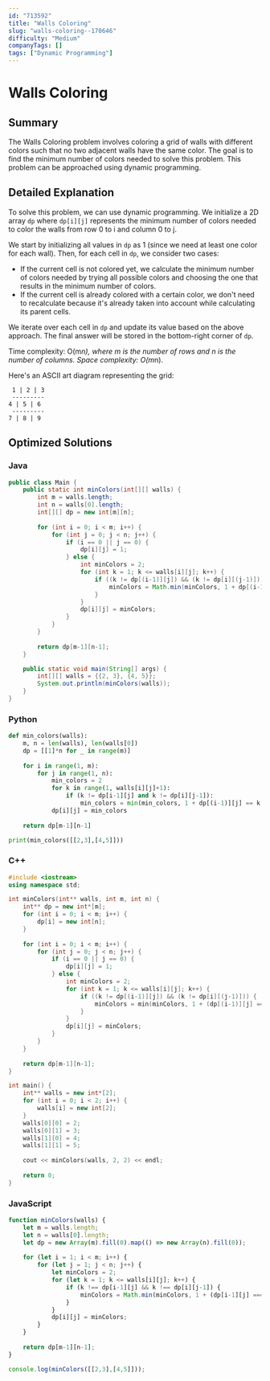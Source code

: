 ```yaml
---
id: "713592"
title: "Walls Coloring"
slug: "walls-coloring--170646"
difficulty: "Medium"
companyTags: []
tags: ["Dynamic Programming"]
---
```


**Walls Coloring**
=====================================

## Summary
The Walls Coloring problem involves coloring a grid of walls with different colors such that no two adjacent walls have the same color. The goal is to find the minimum number of colors needed to solve this problem. This problem can be approached using dynamic programming.

## Detailed Explanation
To solve this problem, we can use dynamic programming. We initialize a 2D array `dp` where `dp[i][j]` represents the minimum number of colors needed to color the walls from row 0 to i and column 0 to j. 

We start by initializing all values in `dp` as 1 (since we need at least one color for each wall). Then, for each cell in `dp`, we consider two cases: 
- If the current cell is not colored yet, we calculate the minimum number of colors needed by trying all possible colors and choosing the one that results in the minimum number of colors.
- If the current cell is already colored with a certain color, we don't need to recalculate because it's already taken into account while calculating its parent cells.

We iterate over each cell in `dp` and update its value based on the above approach. The final answer will be stored in the bottom-right corner of `dp`.

Time complexity: O(m*n), where m is the number of rows and n is the number of columns.
Space complexity: O(m*n).

Here's an ASCII art diagram representing the grid:
```
 1 | 2 | 3 
 ---------
4 | 5 | 6
 ---------
7 | 8 | 9
```

## Optimized Solutions

### Java
```java
public class Main {
    public static int minColors(int[][] walls) {
        int m = walls.length;
        int n = walls[0].length;
        int[][] dp = new int[m][n];
        
        for (int i = 0; i < m; i++) {
            for (int j = 0; j < n; j++) {
                if (i == 0 || j == 0) {
                    dp[i][j] = 1;
                } else {
                    int minColors = 2;
                    for (int k = 1; k <= walls[i][j]; k++) {
                        if ((k != dp[(i-1)][j]) && (k != dp[i][(j-1)])) {
                            minColors = Math.min(minColors, 1 + dp[(i-1)][j] == k ? 0 : 1);
                        }
                    }
                    dp[i][j] = minColors;
                }
            }
        }
        
        return dp[m-1][n-1];
    }

    public static void main(String[] args) {
        int[][] walls = {{2, 3}, {4, 5}};
        System.out.println(minColors(walls));
    }
}
```

### Python
```python
def min_colors(walls):
    m, n = len(walls), len(walls[0])
    dp = [[1]*n for _ in range(m)]
    
    for i in range(1, m):
        for j in range(1, n):
            min_colors = 2
            for k in range(1, walls[i][j]+1):
                if (k != dp[i-1][j] and k != dp[i][j-1]):
                    min_colors = min(min_colors, 1 + dp[(i-1)][j] == k or dp[i][(j-1)] == k)
            dp[i][j] = min_colors
    
    return dp[m-1][n-1]

print(min_colors([[2,3],[4,5]]))
```

### C++
```cpp
#include <iostream>
using namespace std;

int minColors(int** walls, int m, int n) {
    int** dp = new int*[m];
    for (int i = 0; i < m; i++) {
        dp[i] = new int[n];
    }
    
    for (int i = 0; i < m; i++) {
        for (int j = 0; j < n; j++) {
            if (i == 0 || j == 0) {
                dp[i][j] = 1;
            } else {
                int minColors = 2;
                for (int k = 1; k <= walls[i][j]; k++) {
                    if ((k != dp[(i-1)][j]) && (k != dp[i][(j-1)])) {
                        minColors = min(minColors, 1 + (dp[(i-1)][j] == k ? 0 : 1));
                    }
                }
                dp[i][j] = minColors;
            }
        }
    }
    
    return dp[m-1][n-1];
}

int main() {
    int** walls = new int*[2];
    for (int i = 0; i < 2; i++) {
        walls[i] = new int[2];
    }
    walls[0][0] = 2;
    walls[0][1] = 3;
    walls[1][0] = 4;
    walls[1][1] = 5;
    
    cout << minColors(walls, 2, 2) << endl;
    
    return 0;
}
```

### JavaScript
```javascript
function minColors(walls) {
    let m = walls.length;
    let n = walls[0].length;
    let dp = new Array(m).fill(0).map(() => new Array(n).fill(0));
    
    for (let i = 1; i < m; i++) {
        for (let j = 1; j < n; j++) {
            let minColors = 2;
            for (let k = 1; k <= walls[i][j]; k++) {
                if (k !== dp[i-1][j] && k !== dp[i][j-1]) {
                    minColors = Math.min(minColors, 1 + (dp[i-1][j] === k ? 0 : 1));
                }
            }
            dp[i][j] = minColors;
        }
    }
    
    return dp[m-1][n-1];
}

console.log(minColors([[2,3],[4,5]]));
```